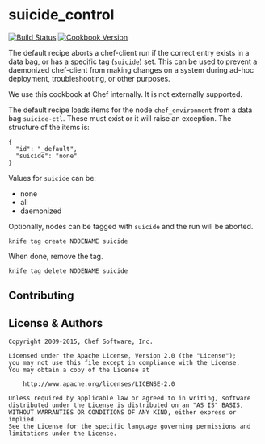 # suicide_control
[![Build Status](https://travis-ci.org/chef-cookbooks/suicide_control.svg?branch=master)](http://travis-ci.org/chef-cookbooks/suicide_control)
[![Cookbook Version](https://img.shields.io/cookbook/v/suicide_control.svg)](https://supermarket.chef.io/cookbooks/suicide_control)



The default recipe aborts a chef-client run if the correct entry
exists in a data bag, or has a specific tag (`suicide`) set. This can
be used to prevent a daemonized chef-client from making changes on a
system during ad-hoc deployment, troubleshooting, or other purposes.

We use this cookbook at Chef internally. It is not externally
supported.

The default recipe loads items for the node `chef_environment` from a
data bag `suicide-ctl`. These must exist or it will raise an
exception. The structure of the items is:

    {
      "id": "_default",
      "suicide": "none"
    }

Values for `suicide` can be:

* none
* all
* daemonized

Optionally, nodes can be tagged with `suicide` and the run will be
aborted.

    knife tag create NODENAME suicide

When done, remove the tag.

    knife tag delete NODENAME suicide

## Contributing


License & Authors
-----------------

```text
Copyright 2009-2015, Chef Software, Inc.

Licensed under the Apache License, Version 2.0 (the "License");
you may not use this file except in compliance with the License.
You may obtain a copy of the License at

    http://www.apache.org/licenses/LICENSE-2.0

Unless required by applicable law or agreed to in writing, software
distributed under the License is distributed on an "AS IS" BASIS,
WITHOUT WARRANTIES OR CONDITIONS OF ANY KIND, either express or implied.
See the License for the specific language governing permissions and
limitations under the License.
```
